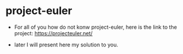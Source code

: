 # project-euler 
+ For all of you how do not konw project-euler, here is the  link to the project: https://projecteuler.net/

+ later I will present here my solution to you.
